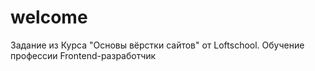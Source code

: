 # welcome
Задание из Курса "Основы вёрстки сайтов" от Loftschool. Обучение профессии Frontend-разработчик
